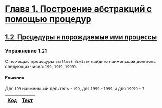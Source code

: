 # [Глава 1. Построение абстракций с помощью процедур](index.md#Глава-1-Построение-абстракций-с-помощью-процедур)
## [1.2. Процедуры и порождаемые ими процессы](index.md#12-Процедуры-и-порождаемые-ими-процессы)

### Упражнение 1.21
С помощью процедуры `smallest-divisor` найдите наименьший делитель следующих
чисел: `199`, `1999`, `19999`.

#### Решение
Для `199` наименьший делитель - `199`, для `1999` - `1999`, а для `19999` - `7`.

[Код](../../src/chapter01/exercise_1_21.rkt) | [Тест](../../test/chapter01/exercise_1_21-test.rkt)
--- | ---
